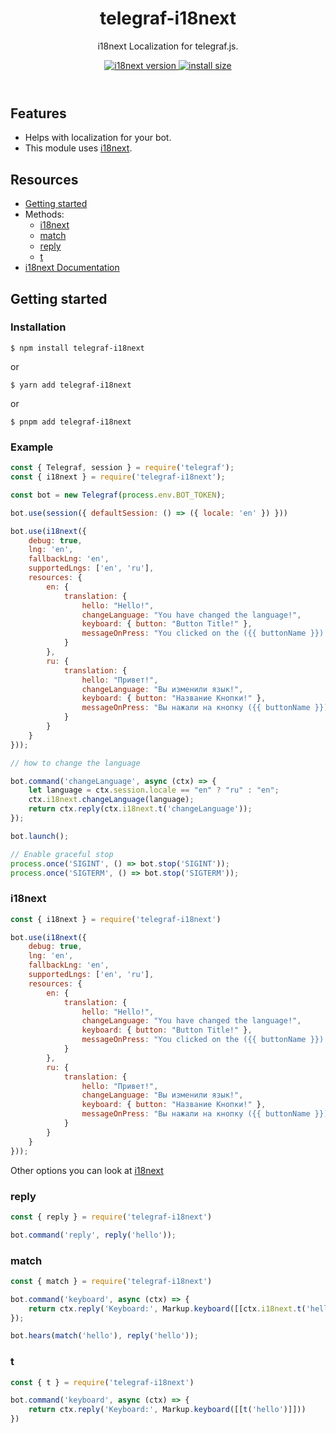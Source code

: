 <header>

<div align="center">

<h1 align="center">telegraf-i18next</h1>
<p>i18next Localization for telegraf.js.</p>
<a href="https://www.npmjs.com/package/i18next">
	<img src="https://img.shields.io/badge/i18next%20-v22.4.14-f36caf.svg?style=flat-square" alt="i18next version" />
</a>
<a href="https://packagephobia.com/result?p=telegraf-i18next">
	<img src="https://flat.badgen.net/packagephobia/install/telegraf" alt="install size" />
</a>

</div>

</header>

## Features

- Helps with localization for your bot.
- This module uses [i18next](https://www.npmjs.com/package/i18next).

## Resources
- [Getting started](#getting-started)
- Methods:
    * [i18next](#i18next)
    * [match](#match)
    * [reply](#reply)
    * [t](#t)
- [i18next Documentation](https://www.i18next.com/)

## Getting started

### Installation

```shellscript
$ npm install telegraf-i18next
```
or
```shellscript
$ yarn add telegraf-i18next
```
or
```shellscript
$ pnpm add telegraf-i18next
```

### Example

```js
const { Telegraf, session } = require('telegraf');
const { i18next } = require('telegraf-i18next');

const bot = new Telegraf(process.env.BOT_TOKEN);

bot.use(session({ defaultSession: () => ({ locale: 'en' }) }))

bot.use(i18next({
    debug: true,
    lng: 'en',
    fallbackLng: 'en',
    supportedLngs: ['en', 'ru'],
    resources: {
        en: {
            translation: {
                hello: "Hello!",
                changeLanguage: "You have changed the language!",
                keyboard: { button: "Button Title!" },
                messageOnPress: "You clicked on the ({{ buttonName }}) button!" // You can also send some data (Interpolation).
            }
        },
        ru: {
            translation: {
                hello: "Привет!",
                changeLanguage: "Вы изменили язык!",
                keyboard: { button: "Название Кнопки!" },
                messageOnPress: "Вы нажали на кнопку ({{ buttonName }})!" // You can also send some data (Interpolation).
            }
        }
    }
}));

// how to change the language

bot.command('changeLanguage', async (ctx) => {
    let language = ctx.session.locale == "en" ? "ru" : "en";
    ctx.i18next.changeLanguage(language);
    return ctx.reply(ctx.i18next.t('changeLanguage'));
});

bot.launch();

// Enable graceful stop
process.once('SIGINT', () => bot.stop('SIGINT'));
process.once('SIGTERM', () => bot.stop('SIGTERM'));
```

### i18next

```js
const { i18next } = require('telegraf-i18next')

bot.use(i18next({
    debug: true,
    lng: 'en',
    fallbackLng: 'en',
    supportedLngs: ['en', 'ru'],
    resources: {
        en: {
            translation: {
                hello: "Hello!",
                changeLanguage: "You have changed the language!",
                keyboard: { button: "Button Title!" },
                messageOnPress: "You clicked on the ({{ buttonName }}) button!" // You can also send some data (Interpolation).
            }
        },
        ru: {
            translation: {
                hello: "Привет!",
                changeLanguage: "Вы изменили язык!",
                keyboard: { button: "Название Кнопки!" },
                messageOnPress: "Вы нажали на кнопку ({{ buttonName }})!" // You can also send some data (Interpolation).
            }
        }
    }
}));
```

Other options you can look at [i18next](https://www.i18next.com/overview/configuration-options)

### reply

```js
const { reply } = require('telegraf-i18next')

bot.command('reply', reply('hello'));
```

### match

```js
const { match } = require('telegraf-i18next')

bot.command('keyboard', async (ctx) => {
    return ctx.reply('Keyboard:', Markup.keyboard([[ctx.i18next.t('hello')]])))
});

bot.hears(match('hello'), reply('hello'));
```

### t

```js
const { t } = require('telegraf-i18next')

bot.command('keyboard', async (ctx) => {
    return ctx.reply('Keyboard:', Markup.keyboard([[t('hello')]]))
})
```

